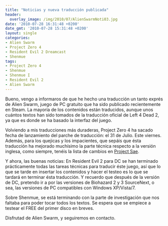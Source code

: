 ```yaml
---
title: "Noticias y nueva traducción publicada"
header:
  overlay_image: /img/2010/07/AlienSwarmNoti03.jpg
date: '2010-07-28 16:31:48 +0200'
date_gmt: '2010-07-28 15:31:48 +0200'
layout: single
categories:
- Alien Swarm
- Project Zero 4
- Resident Evil 2 Dreamcast
- Shenmue
tags:
- Project Zero 4
- Shenmue
- Shenmue I
- Resident Evil 2
- Alien Swarm
---
```

Bueno, vengo a informaros de que he hecho una traducción un tanto exprés 
de Alien Swarm, juego de PC gratuito que ha sido publicado recientemente en 
Steam. La mayoría de los contenidos están traducidos, aunque unos cuántos textos 
han sido tomados de la traducción oficial de Left 4 Dead 2, ya que es donde se 
ha basado la interfaz del juego.

Volviendo a mis traducciones más duraderas, Project Zero 4 ha sacado fecha de 
lanzamiento del parche de traducción: el 31 de Julio. Este viernes. Además, 
para los quejicas y los impacientes, que sepáis que ésta traducción ha mejorado 
muchísimo la parte técnica respecto a la versión inglesa, como siempre, tenéis la 
lista de cambios en <a href="http://www.projectsae.es" target="_blank">Project Sae</a>.

Y ahora, las buenas noticias: En Resident Evil 2 para DC se han terminado 
prácticamente todas las tareas técnicas para traducir éste juego, así que lo 
que se tarde en insertar los contenidos y hacer el testeo es lo que se tardará 
en terminar ésta traducción. Y recuerdo que después de la versión de DC, pretendo 
ir a por las versiones de Biohazard 2 y 3 SourceNext, o sea, las versiones de PC 
compatibles con Windows XP/Vista/7.

Sobre Shenmue, se está terminando con la parte de investigación que nos faltaba para 
poder tocar todos los textos. Se espera que se empiece a testear el FREE del primer disco en breves.

Disfrutad de Alien Swarm, y seguiremos en contacto.
